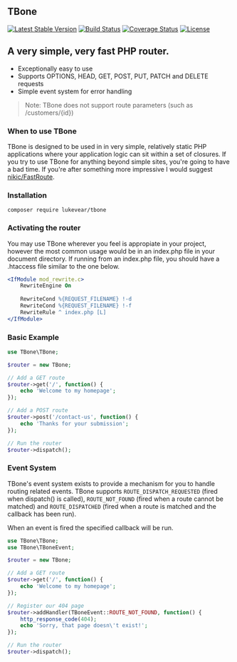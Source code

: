 ## TBone

[![Latest Stable Version](https://poser.pugx.org/lukevear/tbone/v/stable)](https://packagist.org/packages/lukevear/tbone)
[![Build Status](https://travis-ci.org/lukevear/tbone.svg)](https://travis-ci.org/lukevear/tbone)
[![Coverage Status](https://coveralls.io/repos/lukevear/tbone/badge.svg?branch=master&service=github)](https://coveralls.io/github/lukevear/tbone?branch=master)
[![License](https://poser.pugx.org/lukevear/tbone/license)](https://packagist.org/packages/lukevear/tbone)


## A very simple, very fast PHP router.

 * Exceptionally easy to use
 * Supports OPTIONS, HEAD, GET, POST, PUT, PATCH and DELETE requests
 * Simple event system for error handling

> Note: TBone does not support route parameters (such as /customers/{id})

### When to use TBone
TBone is designed to be used in in very simple, relatively static PHP applications where your application logic can sit within a set of closures. If you try to use TBone for anything beyond simple sites, you're going to have a bad time. If you're after something more impressive I would suggest [nikic/FastRoute](https://github.com/nikic/FastRoute).

### Installation

```
composer require lukevear/tbone
```

### Activating the router
You may use TBone wherever you feel is appropiate in your project, however the most common usage would be in an index.php file in your document directory. If running from an index.php file, you should have a .htaccess file similar to the one below.

```apache
<IfModule mod_rewrite.c>
    RewriteEngine On
    
    RewriteCond %{REQUEST_FILENAME} !-d
    RewriteCond %{REQUEST_FILENAME} !-f
    RewriteRule ^ index.php [L]
</IfModule>
```

### Basic Example
 
~~~PHP
use TBone\TBone;

$router = new TBone;

// Add a GET route
$router->get('/', function() {
    echo 'Welcome to my homepage';
});

// Add a POST route
$router->post('/contact-us', function() {
    echo 'Thanks for your submission';
});

// Run the router
$router->dispatch();
~~~

### Event System
TBone's event system exists to provide a mechanism for you to handle routing related events. TBone supports `ROUTE_DISPATCH_REQUESTED` (fired when dispatch() is called), `ROUTE_NOT_FOUND` (fired when a route cannot be matched) and `ROUTE_DISPATCHED` (fired when a route is matched and the callback has been run).

When an event is fired the specified callback will be run.

~~~PHP
use TBone\TBone;
use TBone\TBoneEvent;

$router = new TBone;

// Add a GET route
$router->get('/', function() {
    echo 'Welcome to my homepage';
});

// Register our 404 page
$router->addHandler(TBoneEvent::ROUTE_NOT_FOUND, function() {
    http_response_code(404);
    echo 'Sorry, that page doesn\'t exist!';
});

// Run the router
$router->dispatch();
~~~
